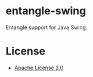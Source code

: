 entangle-swing
==============

Entangle support for Java Swing.

# License

* [Apache License 2.0](http://www.apache.org/licenses/LICENSE-2.0.html)
